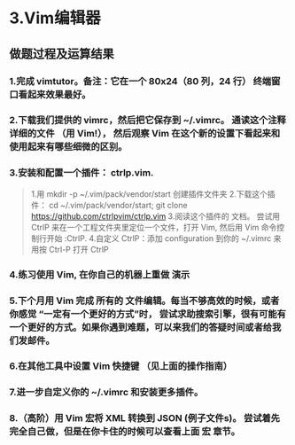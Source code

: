 # 3.Vim编辑器

## 做题过程及运算结果

### 1.完成 vimtutor。备注：它在一个 80x24（80 列，24 行） 终端窗口看起来效果最好。

### 2.下载我们提供的 vimrc，然后把它保存到 ~/.vimrc。 通读这个注释详细的文件 （用 Vim!）， 然后观察 Vim 在这个新的设置下看起来和使用起来有哪些细微的区别。

### 3.安装和配置一个插件： ctrlp.vim.
>1.用 mkdir -p ~/.vim/pack/vendor/start 创建插件文件夹
2.下载这个插件： cd ~/.vim/pack/vendor/start; git clone https://github.com/ctrlpvim/ctrlp.vim
3.阅读这个插件的 文档。 尝试用 CtrlP 来在一个工程文件夹里定位一个文件，打开 Vim, 然后用 Vim 命令控制行开始 :CtrlP.
4.自定义 CtrlP：添加 configuration 到你的 ~/.vimrc 来用按 Ctrl-P 打开 CtrlP

### 4.练习使用 Vim, 在你自己的机器上重做 演示


### 5.下个月用 Vim 完成 所有的 文件编辑。每当不够高效的时候，或者你感觉 “一定有一个更好的方式”时， 尝试求助搜索引擎，很有可能有一个更好的方式。如果你遇到难题，可以来我们的答疑时间或者给我们发邮件。

### 6.在其他工具中设置 Vim 快捷键 （见上面的操作指南）

### 7.进一步自定义你的 ~/.vimrc 和安装更多插件。

### 8.（高阶）用 Vim 宏将 XML 转换到 JSON (例子文件s)。 尝试着先完全自己做，但是在你卡住的时候可以查看上面 宏 章节。